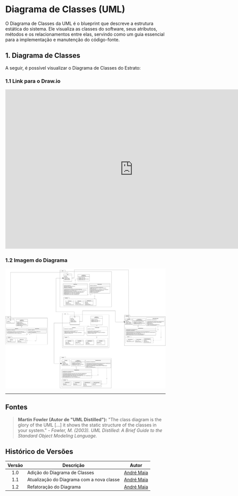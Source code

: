 # Diagrama de Classes (UML)

O Diagrama de Classes da UML é o blueprint que descreve a estrutura estática do sistema. Ele visualiza as classes do software, seus atributos, métodos e os relacionamentos entre elas, servindo como um guia essencial para a implementação e manutenção do código-fonte.

## 1. Diagrama de Classes

A seguir, é possível visualizar o Diagrama de Classes do Estrato:

### 1.1 Link para o Draw.io

<iframe
style="border: 1px solid rgba(0, 0, 0, 0.1);"
width="800" height="500"
src="https://viewer.diagrams.net/?tags=%7B%7D&lightbox=1&highlight=0000ff&edit=_blank&layers=1&nav=1&title=class_diagram_estrato.drawio&dark=0#R%3Cmxfile%3E%3Cdiagram%20id%3D%22C5RBs43oDa-KdzZeNtuy%22%20name%3D%22Page-1%22%3E7V1rc9s2Fv01nrF3Rhq%2BHx9jZ92m66Zp4my7%2B2WHtmibE1l0JTqO8%2BsXIAmKIC5JgAREVoGn04gUX8J9nXtxcXhiXzx%2B%2B2kbPT38mq7i9YllrL6d2G9PLMsKbQv9g%2Fe8Fnts3yv33G%2BTVbHP3O%2F4lHyPy51Gufc5WcU76sAsTddZ8kTvvE03m%2Fg2o%2FZF2236Qh92l67puz5F9zGz49NttGb3%2FpGssodyr%2BmF%2By9%2BjpP7h%2FLWgeUXXzxG5ODyl%2BweolX6Uttl%2F%2FPEvtimaVZ8evx2Ea%2Fx6JFx%2BePd6x%2Frqy%2FeT7%2F8vvsr%2Bnz%2Br%2Bv3%2F14UF7sUOaX6Cdt4kw2%2BtP3zh4vfPv71%2FMv%2F%2FO%2Bu%2B%2BmDFf33bmEHxbW%2FRuvncsCed%2FG2%2FMHZKxlF9Nuf8Ec8%2FOhr%2B%2Fwu3WSfyu9NtJ1FN2R4TST6fEc1rHa540O6S7Ik3aBd6%2FgOfXP%2BkD2uyyvcpM%2BbVby6uiE71tFNvH63%2BTmO8lvm%2B5CWZFGyqW2v19HTLrnJHwTf5uUhyeJPT9Et3vGClBrt4xy%2Fcpy%2Fxtss%2FlbTnnI8f4rTxzjbvqJDyLeWU5xSGsfCd8sdL3tVC4n%2BPNS0zAvKnVGp3vfVxfciRB9KKYpINGQkykizNuq7bJt%2BiS%2FSdYqHdJNu0CHn23iH7LiSZ7WnEijedZes143z0Ahne0Fhc472gonW6%2FTlDbFovAf5mrh%2BBJ%2FouvW4X3Z9onF8dxnW%2F4pDtvE6ypKvtFeBpFfe8UOaoCeuVMNuyDu9u9vFGSPt6jm5FGAXr252X5PNzferi7%2FiP1%2B2d2FaeoG6%2FD%2BDFv2SPK6jXGxNW47WyT220Vs05rmx41FNkEt9U36RpVg0tw%2FJenUVvabPeOR2WXT7hWydP6Tb5Du21b2eId0oo4PlUUd8wmeWKlDo2QcibrOx69foG3XgVbTLyh20J8AnPkbb%2B2RznmZZ%2BtihYTVjkK9s5FvXWBqeUf1ZNuU3PIPxGmYQLgOf1U7Tl%2BA4QL0xGb1ZlKe8Qf9%2B%2FvwO7fLWWLir5Cv6eI8%2F4kM20WNcHIScSbK5J4ehp6gd2XJy%2FBgl68FnP0W73Uu6XQ2%2BwO02jrJ49SYrrvAWbVwn6OeIXOP5aTXqGmTXzba5p3lqw4SR8mVtLhzwzsSsy9ALG%2FUOGQcaxKv8mLfOfs%2FHUgfxrhSde7fOsdBDslrFG2yQaRbVnfkT9n%2B5jrrn6D%2BktRfG0j1x0YNfoG1zv43%2Bw4dvs4t0g35LlOTGFyPTfomxeYtbbadf7Dfa0iqRm%2BK2SttRZJVWfzRfJ7l4CzWoB21xHXhE0lzHe6FfY514uzAZxbBZxbABJcghXA31bYtjG8rRJ39awZPNQ7xNMoWCN0X8sQR3%2FOQsbnfhYvf0u5X%2B9Onj82%2Fu5nnhsMicuAU08BtKBby%2FnnESkgfyxUv5dNgXbdLtIw7B5%2Ftjmj4mqe2IHrFprdmtBAOBO2yAZDd9StNrJYAnK5661QtikPIxfsK6kuLh4%2FKAE4IYx%2FjRQIzrekvbroGYPgxj2T46QRGGAY3GZcGvdpft7rLb8XD7S0dA9Mokz8LXE%2BscSz76Gp%2FmNY0Cx6JPZ%2FuPIBzDp90lm9X567vVaR0A10%2B0LwUA3v6K%2F8R497SGej%2FloHXUlfM8uuVHfk3RD2gFmINQqMamY7CpJJtzBWzOUmV0ngPWGj7F268JxgrzidY%2FXsnB8paGYe%2F%2F6Ght%2BcbSdxkVcgx76Xj7PwjwesHSVaVPLliDeKahYeXi6nBRu58R7qey4zG5MYfu2JY61fE08huL%2FMTVwK18gaATURaR%2FBYYuI3vkx0KLTlKusirfntHUmyf1T3L7gmNcdwKudYp8vP5ta7wp%2F2Z%2BWZ5pTfP2cM1EshGEM8VBUV8tVO6%2FHpROsPP%2BQH7mxbbHc%2FPeWP0q1AsPc3yZ6Z%2FAgAnNQKc1AV7g23PWBr1v465rFG2GLC2mBsbQmBbhJz0nNS0ANEJGgiRnpOyfDbDyLVL1aQUrENsFZQgQpJlVE6vLe3QjkjEEVVWOxoLHhYABhx9DxoAypZ9OwA8JOoLobKvRn0a9R2fs21HfaDBmTL8LQg4HLbgvrt9iB%2FRjRhYd2TNg7KagkIKcDke2zsYBECDmhlaqmTK0W1wfL2DDn%2FfZ100fgi1CTa6QpalTOfYPQgOhsXW0faxUids8hI2Aa0jCZu9tOo9hHRFH0jXqj6WulKSjEq687DYdL%2BtM7AGIIb3%2F4n0%2FmmQMkJTK5cwqnMO0kVXQtcc%2FMhQ85ROBtuSQUliD3hdkCqpsyWAfZ6kY9eUsQulKFTRudEAP3nwstkKQhG8Lnvi1z4KgUfqQCQzEIXcajeXQGRDbWk6EIkFImGxTx2ISLNNIxDt63M6FE2YRqE8igpFM4tENuAxmLADLcuiY43M3EtHrTEzsxa3hs4marF9nTpqCUYtcbFPHrXY7stqbkuHrClDlucZsw5ZUO9lz1K1GyS0%2By2etVncFiaGwxCyw82ODCCem6x9t8a%2FZLGKtl9Ot%2Fc3p0YxMUr%2BOSv%2Bxd9Yrlts1D%2BcnZ1Aq%2BC6QmDPgjVdfzxUAHW57WU2ARRqQ9UBVCyACot96gDqsVVns832a2bQGy8r8UL2tC1mvkvJ8Y6t%2BHISssivff2RCc1Vq6K58dkU%2B2jG2rbDZUgXSE2AWOig4x2waelnoJIRb1b5ND3aSp%2Fy8IL2lLjNtHAAjXYP%2BQiatGDooUUjun39s%2Fwq3%2FgP%2FgaFnXLz7bf6kW9fyda3JPuz9rl2Ftran4Q3XoeJcZc%2Bb2%2FLX9vZjIYQ632cdRxImrPjFcVg1tl1UPmzoQ0FpAhieJR%2BVc0n5BLFzyzP2usOcyHX67lQMQzMhWT1KwTgEkRlekn0Cy%2Beq6lYp4JVyow00fLrCm0uDTPoU2m89QGFTjRSeeeSCp0lQuvVWbLMeg46azfh21CdZS7UorNIg6LX2mElHGp9YJtUrgksLe%2FT9lxeYHYdjz4UTyDXgMCsX70BOb5fsyBkCXla32FFaKNpBjXL8p2QDhWmZ87BsqBo0FkVmMKybL%2FhxAdblt1zIcXRwGGjwSaF5v6PrCNVDp0lWRBO2CyRekGoEyJN9En3l%2FyeVNY%2FMeI8wp5U%2FuWAvbJxjWD5dyOxNNn07j1oyLoMPbgMza9isH%2FwfdY5QOUW05FQcIG1hE1KOTkrsyTDIzyUNRJJPB%2FcvGaNiwwiZye7y%2Bgr0huylucmTddxxL9caCLeSl3DHkE%2BWfkz6TVs01RFPWmyYIrRAl3Eli13E2BTU1XFhlN8NvQeNfEkxhWaeHLOuMN2aeARsK6xgqb0%2BitlbINQk5Z2jUKLzV1h1wjyTB7SM0IBseKYzAsNufPDHuVs%2F3EQx2R%2B4iCOyTfr9fkrbtyBL3yV7DLax5bPCDtUAf5JcAA0%2F%2BTM4KksWww4bdFSZIw%2B21mP1U5zT84gYHt0vLY8tlLgQCvbmQITUJL6iKtwm3v0s0VuZ0KT5c27RWsk%2Fw1Kg89x7XbHqKhYXQvWWhZc56%2FQqGlu5UErVYbfuoGOuEnTL01izPfsfpGiQBbdN694Te0SqjBwEHdqby7dm%2Fv8lf8OCifIQJuT%2B%2FK8uQbUowG1uNhDFlCDYlcFqP02QF2UN7Ery1Flnbnp%2FX67YkZ6B%2BPnXj6nogJa3eYdVTe%2BKJ1snXbp%2FX57f%2FO3XDcXwtIdj9Tye7somlpu9YicG77RdUpiRsco4K9VPky0WqE4UzxKy2Og0MT9BCMkkKX3CF2QEr2YFEbcFqdu%2BPQ8ITzkTVG%2BiK%2BwK5LG05abwGlj7bYc6aMO6gcN6iGbooHe3SRLlaTP3bOL6nPvrQlgZ5GluUQZutI0sMk4lFBXBX8E%2FA7C7uxIe5URWiPjpXigjpDj5JO86ERh7MoaYaGT8mCf0JUtMOxMEzpSBPFkAOBebU8CZMF9qE4%2FENAPAvPjf0cB3%2FmAu3SI3jJ9MgITd83KjIPapxpP%2F00jH%2FCCQxgdyZh1hiEeu876h6bcHd3B6Nos4vUcSKaesvZmjpXCR9jezM8t2Csaw5BEshs07FZKdzOYy5stibEm2ZWdFPPrWbXIjPIQ0JugVXFrwKrCpsStvcs1cDC8Q1mwO1ljkBE1PVNG%2Bq2M2QJ%2BZJ1%2Fj56oExf7AZkt4CdmF2HVp8J0wJouYFVdLLOJWGyWUkasPi7dKmhdjoxblzp0KQ9dsyZlgh9ZkzKND11zJmWCn5glZaIrbTp4TZhtWXTwctl3W4HKEirTFugtggPYd3WOdjSBjp%2B%2BSzDQKWumtNjykg50ooFOWOxAM%2BVB2QdD8M1djOClE%2FkMIcI6sUVY3XjDT2lPvZw8pJWqn%2B2qvOIUnDyuQc9V2HbDXfBy8nhez4VksV01HtgsJ1uUsleF4DvG1Su9aYcnFHuV0cNeVREaLjF9M6X%2BoeH0GADIVAURYo2wlK7Gi15D8WdkKI4jyVCYC0kyFI%2FMOlZL6Q5A8xayadBBDAWn85ShmN120s3yFro2bTtmoJLlbYyddGZIk9AnNlbRu8ZQOzF7LqSY5M1ngY6xXP6D0eVZsP%2BK9yhYDTmZ5BL1pbYHpf5l04ljGm%2FToscbeA3zQYfbZWd8Sc8eM%2BTH1uYjh8fQtMnqdMJk6JusUAOoecszlInVYsTKiPP4Gn1cfuHVROOb9tJ0UQZhh6ZtOORNAHVBVZXDvw2lIVyHhs1a16CH1qAFFK7yFkvL8FhtI%2BEAqOY5xjLwQrc6CYgOpirOQ7ZAzUl52PZCuINwFrZcdgIaQ10il05uKKVC3m9TgaPIpIB2TEYjdL1csg5UjCyCSjBeB%2BBSL0QzfeSsh3w0MfPBJn935sMB2MTzl6FVAydOHzapXsx0ICJE6NV%2F2nWKESEK99RARIiQ3JU5S6iTCi9yq4gQ87SG4qM6ozcHL78rrnwwYsTyWUeTI5IKDTAkmiJxZiBXlpUCFImglVqKzNSHu7ax6mmaxBlE90bzmwUU%2Bqt6JBXOXVXhHJhaGcY1qIkA5%2BCzfBlN2qAKNntI5GmgbtIeTwQoLHZg0QgodmVEgGxxvEkEWFFa4A9Nto%2Favj6mtMJfcRMDUrdtZ9No8oPU9g15IGGywJ7HlMfTB7DjCd1y5C8ucfxljqZ3FZwXIq1r3F4TbcwtCHkscIa9kQTgDDcRtOJmzV03D%2Bjs2M4S4WU%2FQJqBK8Z0Rx25Xk2BbPDdSZ6y2f5OHM2Q2XWlZNrbCK1BkoB4QV1RRminK6ijCe2EhQ4Q2oFCV7VWo61%2BWiO064a5wwBtC7ldN4CVCVUlEd3x8b%2BNh5ndZG0aR87bswNJLYwClPX8OWyzzg9N2DZgAjRchmG9OcujgJ4DNBG4jks1ETiAxB1VmYPL0UpyfF2elZ4LdXk2BQV0eYbh0g7rf8Uhc%2Bz5hFfiwi%2BpqperdBYpLUDwayGZgPGWTu5VykSySQ8JsBHgDiWfVVRXVWWU%2BI%2F6agCmkVPjihH1KYs%2FKPW0LwJ6YSlb469fmDR6nkRc8m5LzyIgeWUOob04qenYpg8pZmgv6x2sBg1Y20JKd9Orp0yZ2DplEV36qNo029phY5SMsiaHoimb1rd0lXN8uJJRAZmwxd5iq55sGU3Hrulil%2B0Zy7CaUkMa0uDDGBS7lPGMWlDPyACqtrZ1cZpvbZpQ53Or7ahQp4xm1IIoBHWoEwt1wkoA0YweJNTBbDtsdn4Qth3H9E9qbGxLwyA0VX2MbOjUikmnpKUKwpPD0lKR6YF%2BArcyEvUTuJV6NAXfjkWo8ombGkrgZvs9F1LMtxOyFYeDKLNnhZQyh4Hbrcxd3FGYd82nFdzwnCEKPkKZu3oB%2BjnWgul02WvqcnMtNq8u%2B01dbl5IFseaR9%2FHLsm%2FWzmtGiz6jeMVcbKx1ZeDGFZQMBDWONn84YZlUEZFGRQ7E1s3sMCb0MI6MyZtYRwW5lv0fZySf1apxQCr9LOInQA7tmYKObRYi2r%2BnNBieUG5o06LZQMtMi5pmJPfMMFRGDy%2BhgmBxaR9orEDT9L77w5HhQW8IuYaMmNd%2FBvcUc%2BvYPBiVBcoqkDNc74qnivgbS3CRFefOomudJluBOdTZcLSX4vQZF2Wp1FQwVgX5oRonsTF7k%2F8%2Fh%2B3fZrgKImdUCDVnE6zDrRmb6S1IKCnkMRJz1iMJ3ESJsCDSJwguatyjB7Uql6ROOG0Ond9yJ%2BcVZ8GsTbh8wYRNp2%2FvkdQ7rQ5QTv2snseqLd8PFDFDx9NAQUMqaZ%2BmhnWlWXbAPUTaNsSyirwZAHr0pHWadanOcT%2FBusTkBc5IOuToyr%2BAy94WOT18vsmZ1MDXGqvMoYXg78%2Fqz2DBjVFxlJ1WFHY5UwaKIqSMwmLHVisDopdFVAkQapltTryCRja1NeqX1ebXVRAuTPpWbeO8dpv2wvpNxKDi%2BgCJdcQP9MQfVO9OHxuzhTojYatStlrlSCEpvmF5gHSHKcfpdk%2BhNKUkQnAL%2F7I9qie%2BDpNJCRDZ2S81ALUEGVEQvo1FkLoTI7UISYhSOqqOo1NCJLXqITaAJMgBuskw9FQZ9aOCeLBgVRURn0BDr9sN%2FyPTYMztmZkh7w1IxlzRvBvYJvCJReyG5pxhE1gNrca9Mk5LKPAHDvAwHzNZrFKLZfXmY%2B0zIdfx1r6wDjbN5QR4NjA63A1AY7M2klli9JbuZSx39hQSVKnOkKFaHGx8%2FoCZa4AbBvW3AGzCBuNuAGRBUC6oozaxoY4dqXQA%2BhgMybYKOsbVsZdY%2Bu%2B4fHBRljsEHfNISm6QzZDOcjiTJ8scv5P7av%2B1fvBSW0Zprk0LOtE4drm0rn3L9QvJy16FzcTyU6x9NIh6z7Jm4nJMjnRpZee0XMh1Qv12VRJpcpyrADGxQpqzW8nbUSpyn5jdbIbdFvBCMIJQI87q%2By9S4gJcJpEjy1a%2FWxroB67Qc%2BFZC3SNxsEU6W7ULvonk0dD%2BLXzcCn1doQV2uKzcKizG4ZuM6BPT63pXR2FU1hKXbTUoyBluI0LaV5IUmW4jYii12W35VaisdaShY%2FPq3BEu2RzdvIWXEf0DmxabAveDUNE8qKLVXzNh7EG13O2W5udsVoGOyuo5%2BNqbRdaDYGFp9jz3hF%2Fscvwb833%2BOrl2jx%2FPHqvef89%2Fd4wSLH61ZT12W1oWU1AR0jkYpGSLxJsWlKSItBRWFjAueq%2FCzJ1jHEs9nbiovPxn49H1t8fl5x42%2Fk7Vnse4OU6D5HbYvbwhnl99hGmx0RaN5Ps%2F9ujQd6sYq2X0639zenRtF8TP45K%2F7F3%2BR033ij%2FuHs7ARaR5z%2Fynz%2Bc%2FWm%2FJ1vcdMzQms9i3%2B5BrB4AVjXpXWHzgAz73Sm0kucTSonaVatXyYhUuGUI3QTeHfVQafTPKh18JiZEUpEo%2BkR5ox4mhOJAOSxwMZ7ZfQIQB6svaPg%2FI8n7B4hegRFjdXwE0MxcU%2BPQLKjoou63DqjN4exJVRXHsdtAF4c6N0ub7eTwnDQNSqa62Bm2FWWoQJcB6ChWoosNWAtlaieJjyYQURv1DCgNjI3AF7%2BafqqInrANq%2FnJQoWIFKOjAWOzSQbOd7myZ%2FpfdpnyfdZAX%2B3WnvCDaqgsp6igCUy1phSEFOKix3IJUCxK2NSgMiOa0wKpZ%2B53KaP%2BM1Ypxv0v3dUaRXXEFl%2B0y7ug8p39azyox%2BhgnLU4kF635DbcuLJ4mHwGOCxYB6KHZOWx8BXGPgIRcGU49bkm%2FLtm9TPJ2%2FkVDdSBfIePkJ1VC5IikEyB2FmDPYX6zWjc4uQHovqYZBmSID1cCcJW3apHJBmyZgFsneN3lqdCy5L9VS1N5hsLlhH9jRVRk%2BSqF2MiPaY%2FNrTAcJV0ZnBjwytYdYgXIgwQ1zsAGMGKHZljBlQ6tUDwi%2Bor%2FbYkt4%2FDHJzQO2Dg2o5Nywg9GkyADK%2Fvf5NJj6GauHDkW8HE4qGtvOPO9woRRmVF0C9%2FUMTooyuKTsOiyX8AJKpq0ymHNyoR9g1y7%2BInBbN0qj9mZDxOcuQ%2BiuOmWNHLbziEWDgbtTPdOoqLXXlV0PSZmJTDoSX2kDZcnWHDQmtHbM18MDdF6sxxphF6zKoug%2B7aN3RVN3jF63LIBU%2BaEun014zJVMROuhMGHRmF3XYcmkZdS55A8%2Bljj1KY09l0n%2Bj2KPrqqNjj7jYJ489bF2VLYfp6DNd9HEGRp9AmcZA7TADKLp0ojSbYMXPbCwYrFxlwQriidPBSixYCYs9OFywgmcNWNfDzufpcDVluPKMYeFKxhvpYZ1hPQXboMkEHu517zrwjJkFnPXr6OFH1rSS47tP5vw6evjtHWzgOQRHn3lCkYW5Jz1UYXs2vtA%2BqfFRLkOf0JhJZ%2BMjs8D9HGMl3OjnGCsHewqOMbdB%2FmQFjTY2Xo4xv%2FkqsuaFJHGM%2BQQJk6lS7wBsfAHrBCemrPQD2hzCarOdsjKwgxOK2880Z2kknchsCiMJbFq3XWegkYRhz4UkGUnYfD1GSWys1kjYVoKDGMnSdsK6oWBaYa8vcnRbCj%2B58Qh76FwC0U9FPCGFK8MYaA60h%2Bb7K5kLKaYi9jimAGr6ukqix3Szun5ISrW9TNZEO%2FdKbDmdelsq2QL3Fpl1PVv6oSfsjyszwNezm%2Fgp7EVQfGSrXTyTdZXexaub3ddkc%2FP96uKv%2BM%2BX7V2YkuPqGt3F2TYJ06pH6%2BHCIo5amJTY6ruSJBe%2FaJjOwi1b%2B9qerHkCoS5RS87KzrYQtWFqCDWT6S1TVWkilJfTBiemzQKz5J7dEIAP8aaeMDmb2VAIeb2dbNJmLJf%2FOJLxJvkEUV8zZEbbOuhoc1TkFcUOlO8WNNpV6DCMntABpxRcGbbi8GCw4QEOIxMCHrMBeBZe833rvPHBbrpt5kqS4gMT0kijOfNk3AeYjnMIPm82jTgiL2ZatBtDg%2Bqx76A6qCPzOXowZTuyEe6ocIBhhZXLMwOn2wGqd2QAzgWPC6fzY47fBI1Dca4TNt1LUz9lvVOgCajJI3Mj8MDoPsE0m6MifoYbHABM%2B2y2ekye0SazGVVoJCvbJvOMbNkXDfixJDCmY%2FuNASerw6YacEK%2Bd5wavgjIovJqwIH3T6oa8M%2FbVzt9%2BHht%2FxF8i4z07vsvSUjA98jQbwzKYQa8QU5wflBygA84A%2FyUmYrvNiKT6TSVh3uywuy9lKQYjzxR81ae2R2CmfRmwBmy0xnQwuSAayEL28%2BMuJS9cIPrMdMf4yC0xWtiE06ZI6%2Fd1CSjyRTEa2MLp1lZYK8lycgsxsZcr9tiFgFZztx2iqjJoM1titn394ejAPzwa7qK8RH%2FBw%3D%3D%3C%2Fdiagram%3E%3C%2Fmxfile%3E"
allowfullscreen
></iframe>

### 1.2 Imagem do Diagrama

![imagem do diagrama de classes](assets/class_diagram_estrato.png)

---

## Fontes

> **Martin Fowler (Autor de "UML Distilled"):** "The class diagram is the glory of the UML [...] it shows the static structure of the classes in your system." - *Fowler, M. (2003). UML Distilled: A Brief Guide to the Standard Object Modeling Language.*

## Histórico de Versões

| Versão | Descrição     | Autor                                            |
| :----: | ------------- | ------------------------------------------------ |
| 1.0    | Adição do Diagrama de Classes | [André Maia](https://github.com/andre-maia51) |
| 1.1    | Atualização do Diagrama com a nova classe | [André Maia](https://github.com/andre-maia51) |
| 1.2    | Refatoração do Diagrama | [André Maia](https://github.com/andre-maia51) |
